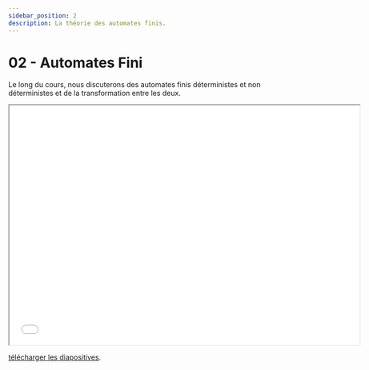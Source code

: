 ```yaml
---
sidebar_position: 2
description: La théorie des automates finis.
---
```


# 02 - Automates Fini

Le long du cours, nous discuterons des automates finis déterministes et non déterministes et de la transformation entre les deux.

<iframe src="/cours/alf_2.pdf" loading="lazy" width="700" height="480">
    Impossible d'afficher le fichier pdf
</iframe>

<a href="/cours/alf_2.pdf">télécharger les diapositives</a>.
